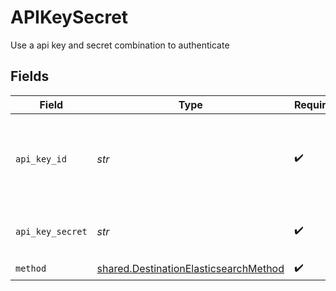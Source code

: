# APIKeySecret

Use a api key and secret combination to authenticate


## Fields

| Field                                                                                          | Type                                                                                           | Required                                                                                       | Description                                                                                    |
| ---------------------------------------------------------------------------------------------- | ---------------------------------------------------------------------------------------------- | ---------------------------------------------------------------------------------------------- | ---------------------------------------------------------------------------------------------- |
| `api_key_id`                                                                                   | *str*                                                                                          | :heavy_check_mark:                                                                             | The Key ID to used when accessing an enterprise Elasticsearch instance.                        |
| `api_key_secret`                                                                               | *str*                                                                                          | :heavy_check_mark:                                                                             | The secret associated with the API Key ID.                                                     |
| `method`                                                                                       | [shared.DestinationElasticsearchMethod](../../models/shared/destinationelasticsearchmethod.md) | :heavy_check_mark:                                                                             | N/A                                                                                            |